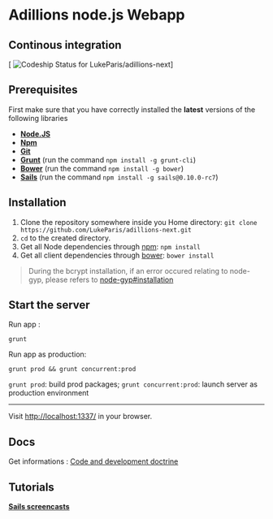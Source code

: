 # Adillions node.js Webapp

## Continous integration

[ ![Codeship Status for LukeParis/adillions-next](https://www.codeship.io/projects/25514)]

## Prerequisites

First make sure that you have correctly installed the __latest__ versions of the following libraries

* **[Node.JS](http://www.nodejs.org)**
* **[Npm](https://npmjs.org/)**
* **[Git](https://help.github.com/articles/set-up-git)**
* **[Grunt](http://gruntjs.com/)** (run the command `npm install -g grunt-cli`)
* **[Bower](http://bower.io)** (run the command `npm install -g bower`)
* **[Sails](https://github.com/balderdashy/sails)** (run the command `npm install -g sails@0.10.0-rc7`)

## Installation

1. Clone the repository somewhere inside you Home directory: `git clone https://github.com/LukeParis/adillions-next.git`
2. `cd` to the created directory.
3. Get all Node dependencies through [npm](https://npmjs.org/): `npm install`
4. Get all client dependencies through [bower](http://bower.io/): `bower install`

> During the bcrypt installation, if an error occured relating to node-gyp, please refers to [node-gyp#installation](https://github.com/TooTallNate/node-gyp/#installation)

## Start the server

Run app :
```shell
grunt
```
Run app as production:
```shell
grunt prod && grunt concurrent:prod
```

`grunt prod`: build prod packages; `grunt concurrent:prod`: launch server as production environment

---

Visit [http://localhost:1337/](http://localhost:1337/) in your browser.

## Docs

Get informations : [Code and development doctrine](https://github.com/LukeParis/adillions-next/tree/master/docs)

## Tutorials

**[Sails screencasts](https://www.youtube.com/playlist?list=PLf8i4fc0zJBzLhOe6FwHpGhBDgqwInJWZ)**

